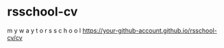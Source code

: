 # rsschool-cv
 m y  w a y  t o  r s s c h o o l
https://your-github-account.github.io/rsschool-cv/cv
